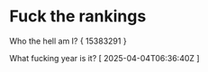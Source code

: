 # Fuck the rankings

Who the hell am I?
{ 15383291 }

What fucking year is it?
[ 2025-04-04T06:36:40Z ]
